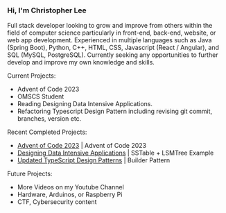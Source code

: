 ### Hi, I'm Christopher Lee

Full stack developer looking to grow and improve from others within the field of computer science particularly in front-end, back-end, website, or web app development. Experienced in multiple languages such as Java (Spring Boot), Python, C++, HTML, CSS, Javascript (React / Angular), and SQL (MySQL, PostgreSQL). Currently seeking any opportunities to further develop and improve my own knowledge and skills.

Current Projects:
* Advent of Code 2023
* OMSCS Student
* Reading Designing Data Intensive Applications.
* Refactoring Typescript Design Pattern including revising git commit, branches, version etc.

Recent Completed Projects:
* [Advent of Code 2023](https://github.com/choicespecs/advent-of-code-2023/tree/main) | Advent of Code 2023
* [Designing Data Intensive Applications](https://github.com/choicespecs/ddia-notes) | SSTable + LSMTree Example
* [Updated TypeScript Design Patterns](https://github.com/choicespecs/TypescriptDesignPatterns) | Builder Pattern

Future Projects:
* More Videos on my Youtube Channel
* Hardware, Arduinos, or Raspberry Pi
* CTF, Cybersecurity content


